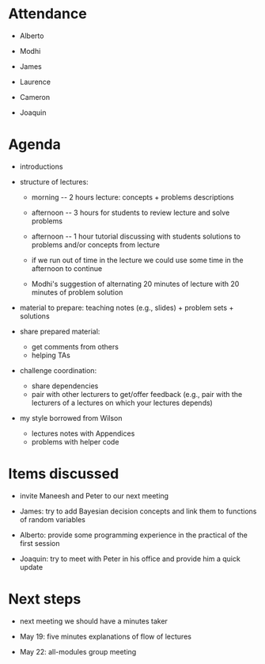 # Attendance

- Alberto

- Modhi

- James

- Laurence

- Cameron

- Joaquin

# Agenda

- introductions

- structure of lectures:
    - morning   -- 2 hours lecture: concepts + problems descriptions
    - afternoon -- 3 hours for students to review lecture and solve problems
    - afternoon -- 1 hour tutorial discussing with students solutions to problems and/or concepts from lecture

    - if we run out of time in the lecture we could use some time in the afternoon to continue
    - Modhi's suggestion of alternating 20 minutes of lecture with 20 minutes of problem solution

- material to prepare: teaching notes (e.g., slides) + problem sets + solutions

- share prepared material:
    - get comments from others
    - helping TAs

- challenge coordination:
    - share dependencies
    - pair with other lecturers to get/offer feedback (e.g., pair with the lecturers of a lectures on which your lectures depends)

- my style borrowed from Wilson
    - lectures notes with Appendices
    - problems with helper code

# Items discussed

- invite Maneesh and Peter to our next meeting

- James: try to add Bayesian decision concepts and link them to functions of random variables

- Alberto: provide some programming experience in the practical of the first session

- Joaquin: try to meet with Peter in his office and provide him a quick update 

# Next steps

- next meeting we should have a minutes taker

- May 19: five minutes explanations of flow of lectures

- May 22: all-modules group meeting


